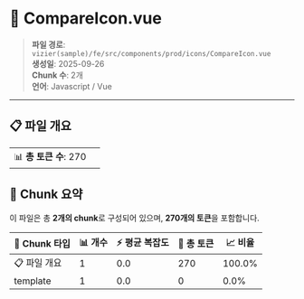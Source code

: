# 📄 CompareIcon.vue

> **파일 경로**: `vizier(sample)/fe/src/components/prod/icons/CompareIcon.vue`  
> **생성일**: 2025-09-26  
> **Chunk 수**: 2개  
> **언어**: Javascript / Vue
---


## 📋 파일 개요

| | |
|--|--|
| 📊 **총 토큰 수**: 270 |  |






## 🧩 Chunk 요약

이 파일은 총 **2개의 chunk**로 구성되어 있으며, **270개의 토큰**을 포함합니다.

| 🧩 Chunk 타입 | 📊 개수 | ⚡ 평균 복잡도 | 📝 총 토큰 | 📈 비율 |
|---------------|--------|-------------|----------|--------|
| 📋 파일 개요 | 1 | 0.0 | 270 | 100.0% |
| template | 1 | 0.0 | 0 | 0.0% |

